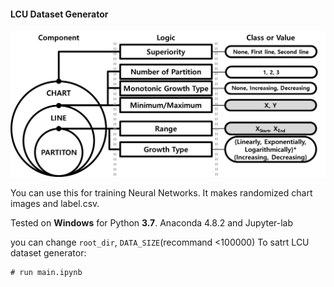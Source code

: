 #### LCU Dataset Generator

![Line Chart Understanding Dataset Generator](data/LCU_dataset.png)

You can use this for training Neural Networks. 
It makes randomized chart images and label.csv.

Tested on **Windows** for Python **3.7**.
Anaconda 4.8.2 and Jupyter-lab

you can change `root_dir`, `DATA_SIZE`(recommand <100000)
To satrt LCU dataset generator:
```shell
# run main.ipynb
```